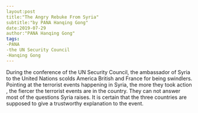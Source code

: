 ```yaml
---
layout:post
title:"The Angry Rebuke From Syria"
subtitle:"by PANA Hanqing Gong"
date:2019-07-29
author:"PANA Hanqing Gong"
tags:
-PANA
-the UN Security Council
-Hanqing Gong
---
```


During the conference of the UN Security Council, the ambassador of Syria to the United Nations scolds America British and France for being swindlers. Pointing at the terrorist events happening in Syria, the more they took action , the fiercer the terrorist events are in the country. They can not answer most of the questions Syria raises. It is certain that the three countries are supposed to give a trustworthy explanation to the event.
